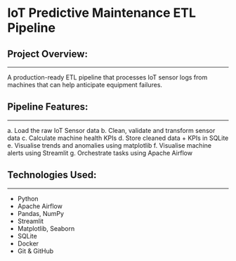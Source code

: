 # IoT Predictive Maintenance ETL Pipeline

## Project Overview:
-------------------
A production-ready ETL pipeline that processes IoT sensor logs from machines that can help anticipate equipment failures.

## Pipeline Features:
--------------------
a. Load the raw IoT Sensor data
b. Clean, validate and transform sensor data
c. Calculate machine health KPIs
d. Store cleaned data + KPIs in SQLite
e. Visualise trends and anomalies using matplotlib
f. Visualise machine alerts using Streamlit
g. Orchestrate tasks using Apache Airflow

## Technologies Used:
--------------------
- Python
- Apache Airflow
- Pandas, NumPy
- Streamlit
- Matplotlib, Seaborn
- SQLite
- Docker
- Git & GitHub
